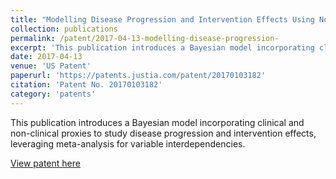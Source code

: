 ```yaml
---
title: "Modelling Disease Progression and Intervention Effects Using Non-Clinical Information Proxies for Clinical Information"
collection: publications
permalink: /patent/2017-04-13-modelling-disease-progression-
excerpt: 'This publication introduces a Bayesian model incorporating clinical and non-clinical proxies to study disease progression and intervention effects, leveraging meta-analysis for variable interdependencies.'
date: 2017-04-13
venue: 'US Patent'
paperurl: 'https://patents.justia.com/patent/20170103182'
citation: 'Patent No. 20170103182'
category: 'patents'
---
```

This publication introduces a Bayesian model incorporating clinical and non-clinical proxies to study disease progression and intervention effects, leveraging meta-analysis for variable interdependencies.

[View patent here](https://patents.justia.com/patent/20170103182)

